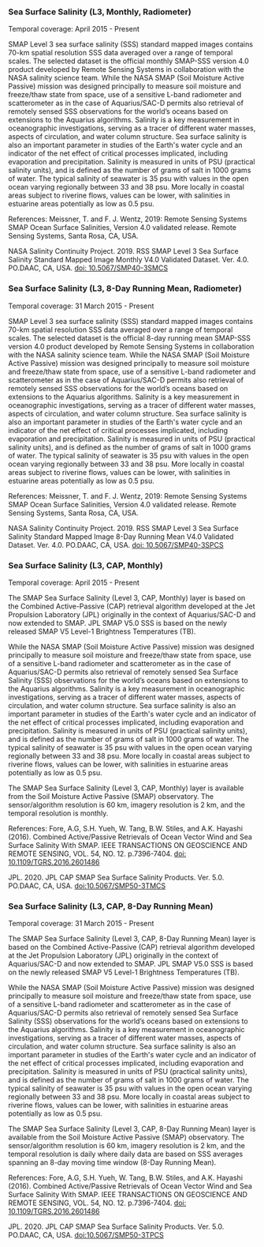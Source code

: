 ### Sea Surface Salinity (L3, Monthly, Radiometer)
Temporal coverage: April 2015 - Present

SMAP Level 3 sea surface salinity (SSS) standard mapped images contains 70-km spatial resolution SSS data averaged over a range of temporal scales. The selected dataset is the official monthly SMAP-SSS version 4.0 product developed by Remote Sensing Systems in collaboration with the NASA salinity science team.
While the NASA SMAP (Soil Moisture Active Passive) mission was designed principally to measure soil moisture and freeze/thaw state from space, use of a sensitive L-band radiometer and scatterometer as in the case of Aquarius/SAC-D permits also retrieval of remotely sensed SSS observations for the world’s oceans based on extensions to the Aquarius algorithms. Salinity is a key measurement in oceanographic investigations, serving as a tracer of different water masses, aspects of circulation, and water column structure. Sea surface salinity is also an important parameter in studies of the Earth's water cycle and an indicator of the net effect of critical processes implicated, including evaporation and precipitation. Salinity is measured in units of PSU (practical salinity units), and is defined as the number of grams of salt in 1000 grams of water. The typical salinity of seawater is 35 psu with values in the open ocean varying regionally between 33 and 38 psu. More locally in coastal areas subject to riverine flows, values can be lower, with salinities in estuarine areas potentially as low as 0.5 psu.

References:  Meissner, T. and F. J. Wentz, 2019: Remote Sensing Systems SMAP Ocean Surface Salinities, Version 4.0 validated release. Remote Sensing Systems, Santa Rosa, CA, USA.

NASA Salinity Continuity Project. 2019. RSS SMAP Level 3 Sea Surface Salinity Standard Mapped Image Monthly V4.0 Validated Dataset. Ver. 4.0. PO.DAAC, CA, USA. [doi: 10.5067/SMP40-3SMCS](https://doi.org/10.5067/SMP40-3SMCS)


### Sea Surface Salinity (L3, 8-Day Running Mean, Radiometer)
Temporal coverage: 31 March 2015 - Present

SMAP Level 3 sea surface salinity (SSS) standard mapped images contains 70-km spatial resolution SSS data averaged over a range of temporal scales. The selected dataset is the official 8-day running mean SMAP-SSS version 4.0 product developed by Remote Sensing Systems in collaboration with the NASA salinity science team.
While the NASA SMAP (Soil Moisture Active Passive) mission was designed principally to measure soil moisture and freeze/thaw state from space, use of a sensitive L-band radiometer and scatterometer as in the case of Aquarius/SAC-D permits also retrieval of remotely sensed SSS observations for the world’s oceans based on extensions to the Aquarius algorithms. Salinity is a key measurement in oceanographic investigations, serving as a tracer of different water masses, aspects of circulation, and water column structure. Sea surface salinity is also an important parameter in studies of the Earth's water cycle and an indicator of the net effect of critical processes implicated, including evaporation and precipitation. Salinity is measured in units of PSU (practical salinity units), and is defined as the number of grams of salt in 1000 grams of water. The typical salinity of seawater is 35 psu with values in the open ocean varying regionally between 33 and 38 psu. More locally in coastal areas subject to riverine flows, values can be lower, with salinities in estuarine areas potentially as low as 0.5 psu.

References:  Meissner, T. and F. J. Wentz, 2019: Remote Sensing Systems SMAP Ocean Surface Salinities, Version 4.0 validated release. Remote Sensing Systems, Santa Rosa, CA, USA.

NASA Salinity Continuity Project. 2019. RSS SMAP Level 3 Sea Surface Salinity Standard Mapped Image 8-Day Running Mean V4.0 Validated Dataset. Ver. 4.0. PO.DAAC, CA, USA. [doi: 10.5067/SMP40-3SPCS](https://doi.org/10.5067/SMP40-3SPCS)


### Sea Surface Salinity (L3, CAP, Monthly)
Temporal coverage: April 2015 - Present

The SMAP Sea Surface Salinity (Level 3, CAP, Monthly) layer is based on the Combined Active-Passive (CAP) retrieval algorithm developed at the Jet Propulsion Laboratory (JPL) originally in the context of Aquarius/SAC-D and now extended to SMAP. JPL SMAP V5.0 SSS is based on the newly released SMAP V5 Level-1 Brightness Temperatures (TB).

While the NASA SMAP (Soil Moisture Active Passive) mission was designed principally to measure soil moisture and freeze/thaw state from space, use of a sensitive L-band radiometer and scatterometer as in the case of Aquarius/SAC-D permits also retrieval of remotely sensed Sea Surface Salinity (SSS) observations for the world’s oceans based on extensions to the Aquarius algorithms. Salinity is a key measurement in oceanographic investigations, serving as a tracer of different water masses, aspects of circulation, and water column structure. Sea surface salinity is also an important parameter in studies of the Earth's water cycle and an indicator of the net effect of critical processes implicated, including evaporation and precipitation. Salinity is measured in units of PSU (practical salinity units), and is defined as the number of grams of salt in 1000 grams of water. The typical salinity of seawater is 35 psu with values in the open ocean varying regionally between 33 and 38 psu. More locally in coastal areas subject to riverine flows, values can be lower, with salinities in estuarine areas potentially as low as 0.5 psu.

The SMAP Sea Surface Salinity (Level 3, CAP, Monthly) layer is available from the Soil Moisture Active Passive (SMAP) observatory. The sensor/algorithm resolution is 60 km, imagery resolution is 2 km, and the temporal resolution is monthly.

References:  Fore, A.G, S.H. Yueh, W. Tang, B.W. Stiles, and A.K. Hayashi (2016). Combined Active/Passive Retrievals of Ocean Vector Wind and Sea Surface Salinity With SMAP. IEEE TRANSACTIONS ON GEOSCIENCE AND REMOTE SENSING, VOL. 54, NO. 12. p.7396-7404. [doi: 10.1109/TGRS.2016.2601486](https://doi.org/10.1109/TGRS.2016.2601486)

JPL. 2020. JPL CAP SMAP Sea Surface Salinity Products. Ver. 5.0. PO.DAAC, CA, USA. [doi:10.5067/SMP50-3TMCS](https://doi.org/10.5067/SMP50-3TMCS)

### Sea Surface Salinity (L3, CAP, 8-Day Running Mean)
Temporal coverage: 31 March 2015 - Present

The SMAP Sea Surface Salinity (Level 3, CAP, 8-Day Running Mean) layer is based on the Combined Active-Passive (CAP) retrieval algorithm developed at the Jet Propulsion Laboratory (JPL) originally in the context of Aquarius/SAC-D and now extended to SMAP. JPL SMAP V5.0 SSS is based on the newly released SMAP V5 Level-1 Brightness Temperatures (TB).

While the NASA SMAP (Soil Moisture Active Passive) mission was designed principally to measure soil moisture and freeze/thaw state from space, use of a sensitive L-band radiometer and scatterometer as in the case of Aquarius/SAC-D permits also retrieval of remotely sensed Sea Surface Salinity (SSS) observations for the world’s oceans based on extensions to the Aquarius algorithms. Salinity is a key measurement in oceanographic investigations, serving as a tracer of different water masses, aspects of circulation, and water column structure. Sea surface salinity is also an important parameter in studies of the Earth's water cycle and an indicator of the net effect of critical processes implicated, including evaporation and precipitation. Salinity is measured in units of PSU (practical salinity units), and is defined as the number of grams of salt in 1000 grams of water. The typical salinity of seawater is 35 psu with values in the open ocean varying regionally between 33 and 38 psu. More locally in coastal areas subject to riverine flows, values can be lower, with salinities in estuarine areas potentially as low as 0.5 psu.

The SMAP Sea Surface Salinity (Level 3, CAP, 8-Day Running Mean) layer is available from the Soil Moisture Active Passive (SMAP) observatory. The sensor/algorithm resolution is 60 km, imagery resolution is 2 km, and the temporal resolution is daily where daily data are based on SSS averages spanning an 8-day moving time window (8-Day Running Mean).

References:  Fore, A.G, S.H. Yueh, W. Tang, B.W. Stiles, and A.K. Hayashi (2016). Combined Active/Passive Retrievals of Ocean Vector Wind and Sea Surface Salinity With SMAP. IEEE TRANSACTIONS ON GEOSCIENCE AND REMOTE SENSING, VOL. 54, NO. 12. p.7396-7404. [doi: 10.1109/TGRS.2016.2601486](https://doi.org/10.1109/TGRS.2016.2601486)

JPL. 2020. JPL CAP SMAP Sea Surface Salinity Products. Ver. 5.0. PO.DAAC, CA, USA. [doi:10.5067/SMP50-3TPCS](https://doi.org/10.5067/SMP50-3TPCS)

